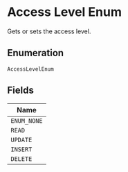 
# Access Level Enum

Gets or sets the access level.

## Enumeration

`AccessLevelEnum`

## Fields

| Name |
|  --- |
| `ENUM_NONE` |
| `READ` |
| `UPDATE` |
| `INSERT` |
| `DELETE` |

